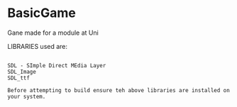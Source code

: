 BasicGame
=========

Gane made for a module at Uni


LIBRARIES used are:
~~~~~~~~~~~~~~~~~~~

SDL - SImple Direct MEdia Layer
SDL_Image
SDL_ttf

Before attempting to build ensure teh above libraries are installed on your system.

